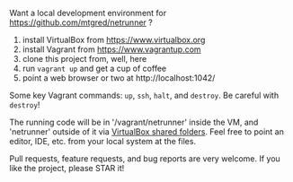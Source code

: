 Want a local development environment for https://github.com/mtgred/netrunner ?

1. install VirtualBox from https://www.virtualbox.org
2. install Vagrant from https://www.vagrantup.com
3. clone this project from, well, here
4. run `vagrant up` and get a cup of coffee
5. point a web browser or two at http://localhost:1042/

Some key Vagrant commands: `up`, `ssh`, `halt`, and `destroy`. Be careful with `destroy`!

The running code will be in '/vagrant/netrunner' inside the VM, and 'netrunner' outside of it via [VirtualBox shared folders](https://www.virtualbox.org/manual/ch04.html#sharedfolders). Feel free to point an editor, IDE, etc. from your local system at the files.

Pull requests, feature requests, and bug reports are very welcome. If you like the project, please STAR it!
